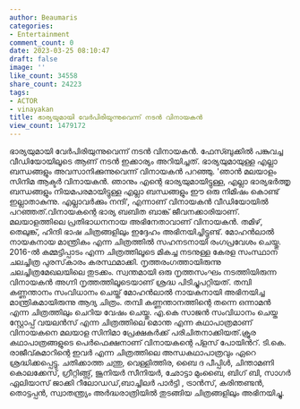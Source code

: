 ```yaml
---
author: Beaumaris
categories:
- Entertainment
comment_count: 0
date: 2023-03-25 08:10:47
draft: false
image: ''
like_count: 34558
share_count: 24223
tags:
- ACTOR
- vinayakan
title: ഭാര്യയുമായി വേർപിരിയുന്നുവെന്ന് നടൻ വിനായകൻ
view_count: 1479172
---
```


ഭാര്യയുമായി വേർപിരിയുന്നുവെന്ന് നടൻ വിനായകൻ. ഫേസ്ബുക്കിൽ പങ്കുവച്ച വീഡിയോയിലൂടെ ആണ് നടൻ ഇക്കാര്യം അറിയിച്ചത്. ഭാ​ര്യയുമായുള്ള എല്ലാ ബന്ധങ്ങളും അവസാനിക്കുന്നുവെന്ന് വിനായകൻ പറഞ്ഞു. 'ഞാൻ മലയാളം സിനിമ ആക്ടർ വിനായകൻ. ഞാനും എന്റെ ഭാ​ര്യയുമായിട്ടുള്ള, എല്ലാ ഭാ​ര്യഭർത്തൃ ബന്ധങ്ങളും നിയമപരമായിട്ടുള്ള എല്ലാ ബന്ധങ്ങളും ഈ ഒരു നിമിഷം കൊണ്ട് ഇല്ലാതാകുന്നു. എല്ലാവർക്കും നന്ദി', എന്നാണ് വിനായകൻ വീഡിയോയിൽ പറഞ്ഞത്.വിനായകന്റെ ഭാര്യ ബബിത ബാങ്ക് ജീവനക്കാരിയാണ്. മലയാളത്തിലെ പ്രതിഭാധനനായ അഭിനേതാവാണ് വിനായകൻ. തമിഴ്, തെലുങ്ക്, ഹിന്ദി ഭാഷ ചിത്രങ്ങളിലും ഇദ്ദേഹം അഭിനയിച്ചിട്ടുണ്ട്. മോഹൻലാൽ നായകനായ മാന്ത്രികം എന്ന ചിത്രത്തിൽ സഹനടനായി രംഗപ്രവേശം ചെയ്തു. 2016-ൽ കമ്മട്ടിപ്പാടം എന്ന ചിത്രത്തിലൂടെ മികച്ച നടനുള്ള കേരള സംസ്ഥാന ചലച്ചിത്ര പുരസ്‌കാരം കരസ്ഥമാക്കി. നൃത്തരംഗത്തായിരുന്നു ചലച്ചിത്രമേഖലയിലെ തുടക്കം. സ്വന്തമായി ഒരു നൃത്തസംഘം നടത്തിയിരുന്ന വിനായകൻ അഗ്നി നൃത്തത്തിലൂടെയാണ്‌ ശ്രദ്ധ പിടിച്ചുപറ്റിയത്‌. തമ്പി കണ്ണന്താനം സംവിധാനം ചെയ്ത് മോഹൻലാൽ നായകനായി അഭിനയിച്ച മാന്ത്രികമായിരുന്നു ആദ്യ ചിത്രം. തമ്പി കണ്ണന്താനത്തിന്റെ തന്നെ ഒന്നാമൻ എന്ന ചിത്രത്തിലും ചെറിയ വേഷം ചെയ്തു. എ.കെ സാജൻ സംവിധാനം ചെയ്ത സ്റ്റോപ്പ് വയലൻസ് എന്ന ചിത്രത്തിലെ മൊന്ത എന്ന കഥാപാത്രമാണ്‌ വിനായകനെ മലയാള സിനിമാ പ്രേക്ഷകർക്ക്‌ പരിചിതനാക്കിയത്‌.ക്രൂര കഥാപാത്രങ്ങളുടെ പെർഫെക്ഷനാണ്‌ വിനായകന്റെ പ്ളസ്‌ പോയിൻറ്. ടി.കെ. രാജീവ്കുമാറിന്റെ ഇവർ എന്ന ചിത്രത്തിലെ അന്ധകഥാപാത്രവും ഏറെ ശ്രദ്ധിക്കപ്പെട്ടു. ചതിക്കാത്ത ചന്തു, വെള്ളിത്തിര, ബൈ ദ പീപ്പിൾ, ചിന്താമണി കൊലക്കേസ്, ഗ്രീറ്റിങ്ങ്സ്, ജൂനിയർ സീനിയർ, ഛോട്ടാ മുംബൈ, ബിഗ് ബി, സാഗർ ഏലിയാസ് ജാക്കി റീലോഡഡ്,ബാച്ചിലർ പാർട്ടി , ട്രാൻസ്, കരിന്തണ്ടൻ, തൊട്ടപ്പൻ, സ്വാതന്ത്ര്യം അർദ്ധരാത്രിയിൽ തുടങ്ങിയ ചിത്രങ്ങളിലും അഭിനയിച്ചു.